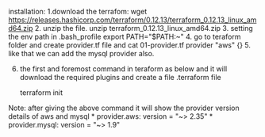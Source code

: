 installation:
1.download the terrafom:
    wget https://releases.hashicorp.com/terraform/0.12.13/terraform_0.12.13_linux_amd64.zip
2. unzip the file.
    unzip terraform_0.12.13_linux_amd64.zip
3. setting the env path in .bash_profile
    export PATH="$PATH:~"
4. go to teraform folder and create provider.tf file and 
        cat 01-provider.tf
        provider "aws" {}
5. like that we can add the mysql provider also.

6. the first and foremost command in teraform as below and it will download the required plugins and create a file .terraform file

    terraform init

Note: after giving the above command it will show the provider version details of aws and mysql
    * provider.aws: version = "~> 2.35"
    * provider.mysql: version = "~> 1.9"
